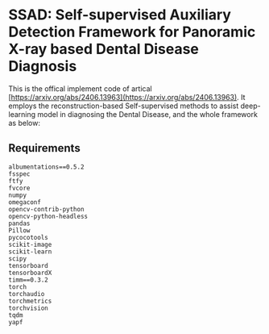 # SSAD: Self-supervised Auxiliary Detection Framework for Panoramic X-ray based Dental Disease Diagnosis
This is the offical implement code of artical [https://arxiv.org/abs/2406.13963](https://arxiv.org/abs/2406.13963). It employs the reconstruction-based Self-supervised methods to assist deep-learning model in diagnosing the Dental Disease, and the whole framework as below:


## Requirements
```
albumentations==0.5.2
fsspec
ftfy
fvcore
numpy
omegaconf
opencv-contrib-python
opencv-python-headless
pandas
Pillow
pycocotools
scikit-image
scikit-learn
scipy
tensorboard
tensorboardX
timm==0.3.2
torch
torchaudio
torchmetrics
torchvision
tqdm
yapf
```

## 
